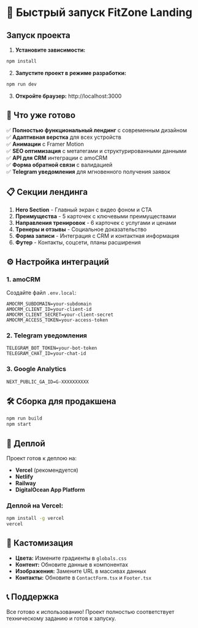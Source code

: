# 🚀 Быстрый запуск FitZone Landing

## Запуск проекта

1. **Установите зависимости:**
```bash
npm install
```

2. **Запустите проект в режиме разработки:**
```bash
npm run dev
```

3. **Откройте браузер:** http://localhost:3000

## 🎯 Что уже готово

✅ **Полностью функциональный лендинг** с современным дизайном  
✅ **Адаптивная верстка** для всех устройств  
✅ **Анимации** с Framer Motion  
✅ **SEO оптимизация** с метатегами и структурированными данными  
✅ **API для CRM** интеграции с amoCRM  
✅ **Форма обратной связи** с валидацией  
✅ **Telegram уведомления** для мгновенного получения заявок  

## 📋 Секции лендинга

1. **Hero Section** - Главный экран с видео фоном и CTA
2. **Преимущества** - 5 карточек с ключевыми преимуществами
3. **Направления тренировок** - 6 карточек с услугами и ценами
4. **Тренеры и отзывы** - Социальное доказательство
5. **Форма записи** - Интеграция с CRM и контактная информация
6. **Футер** - Контакты, соцсети, планы расширения

## ⚙️ Настройка интеграций

### 1. amoCRM
Создайте файл `.env.local`:
```env
AMOCRM_SUBDOMAIN=your-subdomain
AMOCRM_CLIENT_ID=your-client-id
AMOCRM_CLIENT_SECRET=your-client-secret
AMOCRM_ACCESS_TOKEN=your-access-token
```

### 2. Telegram уведомления
```env
TELEGRAM_BOT_TOKEN=your-bot-token
TELEGRAM_CHAT_ID=your-chat-id
```

### 3. Google Analytics
```env
NEXT_PUBLIC_GA_ID=G-XXXXXXXXXX
```

## 🛠 Сборка для продакшена

```bash
npm run build
npm start
```

## 📱 Деплой

Проект готов к деплою на:
- **Vercel** (рекомендуется)
- **Netlify**
- **Railway**
- **DigitalOcean App Platform**

### Деплой на Vercel:
```bash
npm install -g vercel
vercel
```

## 🎨 Кастомизация

- **Цвета:** Измените градиенты в `globals.css`
- **Контент:** Обновите данные в компонентах
- **Изображения:** Замените URL в массивах данных
- **Контакты:** Обновите в `ContactForm.tsx` и `Footer.tsx`

## 📞 Поддержка

Все готово к использованию! Проект полностью соответствует техническому заданию и готов к запуску.
